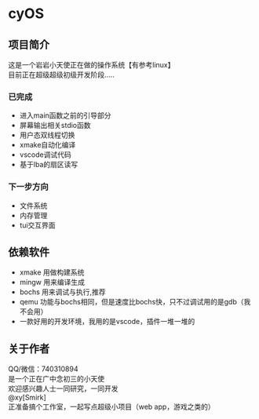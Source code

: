 # cyOS


## 项目简介

这是一个岩岩小天使正在做的操作系统【有参考linux】  
目前正在超级超级初级开发阶段.....

### 已完成

- 进入main函数之前的引导部分
- 屏幕输出相关stdio函数
- 用户态双线程切换
- xmake自动化编译
- vscode调试代码
- 基于lba的扇区读写

### 下一步方向

- 文件系统
- 内存管理
- tui交互界面



## 依赖软件

- xmake 用做构建系统
- mingw 用来编译生成
- bochs 用来调试与执行,推荐 
- qemu 功能与bochs相同，但是速度比bochs快，只不过调试用的是gdb（我不会用）
- 一款好用的开发环境，我用的是vscode，插件一堆一堆的



## 关于作者

QQ/微信：740310894  
是一个正在广中念初三的小天使  
欢迎感兴趣人士一同研究，一同开发  
@xy[Smirk]  
正准备搞个工作室，一起写点超级小项目（web app，游戏之类的）